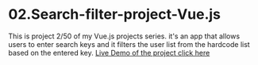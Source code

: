 # 02.Search-filter-project-Vue.js
This is project 2/50 of my Vue.js projects series. it's an app that allows users to enter search keys and it filters the user list from the hardcode list based on the entered key.
[Live Demo of the project click here](https://search-filter-project-react.netlify.app/)
